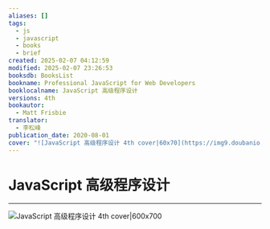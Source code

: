 ```yaml
---
aliases: []
tags:
  - js
  - javascript
  - books
  - brief
created: 2025-02-07 04:12:59
modified: 2025-02-07 23:26:53
booksdb: BooksList
bookname: Professional JavaScript for Web Developers
booklocalname: JavaScript 高级程序设计
versions: 4th
bookautor:
  - Matt Frisbie
translator:
  - 李松峰
publication_date: 2020-08-01
cover: "![JavaScript 高级程序设计 4th cover|60x70](https://img9.doubanio.com/view/subject/l/public/s33703494.jpg)"
---
```


# JavaScript 高级程序设计

---

 ![JavaScript 高级程序设计 4th cover|600x700](https://img9.doubanio.com/view/subject/l/public/s33703494.jpg)

